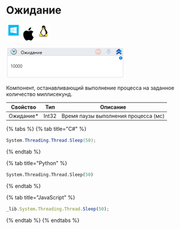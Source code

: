 # Ожидание

![](../../../resources/activities/basic/logic/image-100-1-1-1-1-1-1-1-2-207.png)

![](../../../resources/activities/basic/logic/image-52.png)

Компонент, останавливающий выполнение процесса на заданное количество миллисекунд.

| Свойство   | Тип   | Описание                             |
| ---------- | ----- | ------------------------------------ |
| Ожидание\* | Int32 | Время паузы выполнения процесса (мс) |

{% tabs %}
{% tab title="C#" %}
```csharp
System.Threading.Thread.Sleep(50);
```
{% endtab %}

{% tab title="Python" %}
```python
System.Threading.Thread.Sleep(50)
```
{% endtab %}

{% tab title="JavaScript" %}
```javascript
_lib.System.Threading.Thread.Sleep(50);
```
{% endtab %}
{% endtabs %}
